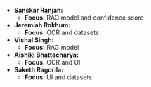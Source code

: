 - **Sanskar Ranjan:** 
  - **Focus:** RAG model and confidence score
- **Jeremiah Rokhum:** 
  - **Focus:** OCR and datasets
- **Vishal Singh:** 
  - **Focus:** RAG model
- **Aishiki Bhattacharya:** 
  - **Focus:** OCR and UI
- **Saketh Ragorila:** 
  - **Focus:** UI and datasets
